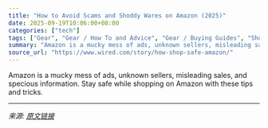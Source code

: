 ```yaml
---
title: "How to Avoid Scams and Shoddy Wares on Amazon (2025)"
date: 2025-09-19T10:06:00+08:00
categories: ["tech"]
tags: ["Gear", "Gear / How To and Advice", "Gear / Buying Guides", "Shopping", "Amazon", "How We Spend", "buying guides", "Amazon Prime Day", "Amazon Adventure"]
summary: "Amazon is a mucky mess of ads, unknown sellers, misleading sales, and specious information. Stay safe while shopping on Amazon with these tips and tricks."
source_url: "https://www.wired.com/story/how-shop-safe-amazon/"
---
```


Amazon is a mucky mess of ads, unknown sellers, misleading sales, and specious information. Stay safe while shopping on Amazon with these tips and tricks.

---

*来源: [原文链接](https://www.wired.com/story/how-shop-safe-amazon/)*
